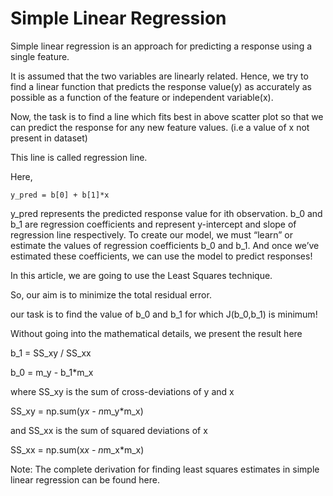 Simple Linear Regression
========================

Simple linear regression is an approach for predicting a response using a single feature.

It is assumed that the two variables are linearly related. 
Hence, we try to find a linear function that predicts the response value(y) as accurately as possible as a function of the feature or independent variable(x).

Now, the task is to find a line which fits best in above scatter plot so that we can predict the response for any new feature values. (i.e a value of x not present in dataset)

This line is called regression line.

Here,

    y_pred = b[0] + b[1]*x

y_pred represents the predicted response value for ith observation.
b_0 and b_1 are regression coefficients and represent y-intercept and slope of regression line respectively.
To create our model, we must “learn” or estimate the values of regression coefficients b_0 and b_1. And once we’ve estimated these coefficients, we can use the model to predict responses!

In this article, we are going to use the Least Squares technique.

So, our aim is to minimize the total residual error.

our task is to find the value of b_0 and b_1 for which J(b_0,b_1) is minimum!

Without going into the mathematical details, we present the result here

b_1 = SS_xy / SS_xx

b_0 = m_y - b_1*m_x

where SS_xy is the sum of cross-deviations of y and x
	
  SS_xy = np.sum(y*x - n*m_y*m_x)
	
and SS_xx is the sum of squared deviations of x

  SS_xx = np.sum(x*x - n*m_x*m_x)
  
Note: The complete derivation for finding least squares estimates in simple linear regression can be found here.
